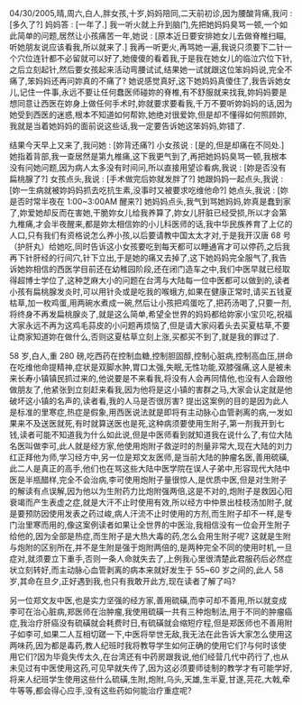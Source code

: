 04/30/2005,晴,周六,白人,胖女孩,十岁,妈妈陪同,二天前初诊,因为腰酸背痛,我问 : [多久了?] 妈妈答 : [一年了.] 我一听火就上升到脑门,先把她妈妈臭骂一顿,一个如此简单的问题,居然让小孩痛苦一年,她说 : [原本近日要安排她女儿去做脊椎扫瞄,听她朋友说应该看我,所以就来了.] 我再一听更火,再骂她一遍,我说只须要下二针一个穴位连针都不必留就可以好了,她傻傻的看着我,于是我在她女儿的临泣穴位下针,之后立刻起针,然后要女孩起来活动弯腰试试,结果她一试就跟这位笨妈妈说,完全不痛了,笨妈妈还再问妳真的不痛了? 她说感觉真好,这下她妈妈真傻住了,我告诉她女儿,记住一件事,永远不要让任何蠢医师碰妳的脊椎,有不舒服就来找我,妳妈妈要是想同意让西医在妳身上做任何手术时,妳就要求要看我,千万不要听妳妈妈的话,因为她受到西医的迷惑,根本不知道如何帮妳,她绝对很爱妳,但是却不懂得如何照顾妳,我就是当着她妈妈的面前说这些话,我一定要告诉她这笨妈妈,妳错了.

结果今天早上又来了,我问她 : [妳背还痛?] 小女孩说 : [是的,但是却痛在不同处.] 她指着背部,我一查居然是第九椎痛,这下我更气到了,再把她妈妈臭骂一顿,我根本没有问她问题,因为病人太多没有时间问,所以直接用望诊看病,我说 : [妳是否没有扁桃腺了?] 女孩点头,我说 : [手术做完后妳就发胖了?] 她跟妈妈一起点头,我说 : [妳一生病就被妳妈妈抓去吃抗生素,没事时又被要求吃维他命?] 她点头,我说 : [妳是否时常半夜在 1:00~3:00AM 醒来?] 她妈妈点头,我气到骂她妈妈,妳真是蠢到家了,妳爱她却反而在害她,干脆妳女儿给我养算了,妳女儿肝脏已经受损,所以才会第九椎痛,才会半夜醒来,都是妳太相信妳的小儿科医师的话,我中华民族养育了上亿的人口,只有我们有资格说怎么养小孩,以后要请教中国太太才对,于是我开汉唐 68 号（护肝丸）给她吃,同时告诉这小女孩要吃到每天都可以睡通宵才可以停药,之后我再下针肝经的行间穴,针下立出,于是她的痛又去掉了,这下她妈妈完全服气了,我告诉她妳相信的西医学目前还在幼稚园阶段,还在闭门造车之中,我们中医早就已经取得超博士学位了,这种芝麻大小的问题在台湾与大陆每一位中医都可以做到的,读者小孩有扁桃腺发炎时,可以用针灸或是吃我的喉蛾方,如果在健康正常时,请买五钱夏枯草,加一枚鸡蛋,用两碗水煮成一碗,然后让小孩把鸡蛋吃了,把药汤喝了,只要一剂,将终身不再发扁桃腺炎了,就是这么简单,希望全世界的妈妈都给妳家小宝贝吃,祝福大家永远不再为这鸡毛蒜皮的小问题再烦恼了,但是请大家闷着头去买夏枯草,不要让商家知道妳在做什么,否则这夏枯草立刻上涨,买都买不到了,就是我的罪过了.

58 岁,白人,重 280 磅,吃西药在控制血糖,控制胆固醇,控制心脏病,控制高血压,拼命在吃维他命提精神,症状是双脚水肿,胃口太强,失眠,无性功能,双膝强痛,这人是被未来长寿小镇镇民抓过来的,他说要是不来看我,将没有人会再同情他,也没有人会跟他做朋友了,他紧张到立刻赶来看我,因为他将是这小镇的害群之马,大家会认定就是他破坏这小镇的名声的,读者看,我的人马是否很厉害? 提出这案例的目的是因为此人是标准的里寒症,热症是假象,用西医说法就是即将有主动脉心血管剥离的病,一发如果来不及送医就死,有时就算送医也是死,这种病须要使用生附子,第一剂我开到七钱,读者可能不知道我为什么如此说,但是中医师看到就知道我在说什么了,有位大陆名医叫做李可,此人就是经方家,他使用炮附子救逆时的剂量非常大,现在大陆的刘力红正拜他为师,学习经方中,另一位是郑文友医师,是当前大陆的肿瘤名医,善用硫磺,此二人是真正的高手,他们也在骂这些大陆中医学院在误人子弟中,形容现代大陆中医是半瓶醋样,完全不会治病,李可使用炮附子量很惊人,是优质中医,但是对生附子的解读有点误解,因为他以为生附药力比炮附强两倍,这是不对的,炮附子是救因心阳衰竭而产生表虚之症,就是大汗不止时使用有效,所以经方中仲景出桂枝汤加附子,就是要预防因使用发表之药过峻,病人汗流不止时使用的方剂,而生附子却不一样,是专门治里寒而用的,像这案例读者如果让全世界的中医治,我相信没有一位会开生附子给他的,因为全部是热症,而生附子是大热大毒的药,怎么会用生附子呢? 这就是生附与炮附的区别所在,并不是生附是强于炮附两倍的,是两种完全不同的使用时机,一旦症对,就须要立下重手,否则一条人命就失去了,上例我心里很清楚此君服药后必然症状立刻转好,而主动脉心血管剥离的病本来就好发生于 55~60 岁之间的,此人 58 岁,其命在旦夕,正好遇到我,也只有我敢开此方,现在读者了解了吗?

另一位郑文友中医,也是实力坚强的经方家,善用硫磺,而李可却不善用,所以就变成李可在治心脏病,郑医师在治肿瘤,我使用硫磺一共有三种炮制法,用于不同的肿瘤癌症,我治疗肝癌没有硫磺就会耗费时日,有硫磺就会缩短疗程,但是郑医师也不善用附子如李可,如果二人互相切蹉一下,中医将举世无敌,我无法在此告诉大家怎么使用这两味药,因为都是毒药,教人纪班时我将教导学生如何正确的使用它们?与何时该使用它们?因为毕竟失传太久,在台湾还有中药房跟我说,他们经营几代中药行了,也从未见过有中医使用这药,可见早就失传了,因为这必须要师徒制的教学才有可能学好,将来人纪班学生使用这些什么硫磺,生附,炮附,乌头,天雄,生半夏,甘遂,芫花,大戟,牵牛等等,都会得心应手,没有这些药如何能治疗重症呢?
